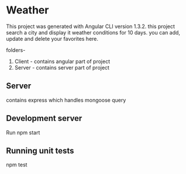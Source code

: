 # Weather

This project was generated with Angular CLI version 1.3.2. this project search a city and display it weather conditions for 10 days. you can add, update and delete your favorites here.

folders- 
1. Client - contains angular part of project
2. Server - contains server part of project

## Server

contains express which handles mongoose query

## Development server

Run npm start

## Running unit tests

npm test
